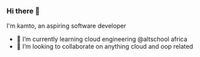 ### Hi there 👋
   I'm kamto, an aspiring software developer
- 🌱 I’m currently learning cloud engineering @altschool africa
- 👯 I’m looking to collaborate on anything cloud and oop related


<!--
**emma-ekwealorkamtochukwu/emma-ekwealorkamtochukwu** is a ✨ _special_ ✨ repository because its `README.md` (this file) appears on your GitHub profile.

Here are some ideas to get you started:

- 🔭 I’m currently working on ...
- 🌱 I’m currently learning ...
- 👯 I’m looking to collaborate on ...
- 🤔 I’m looking for help with ...
- 💬 Ask me about ...
- 📫 How to reach me: ...
- 😄 Pronouns: ...
- ⚡ Fun fact: ...
-->
